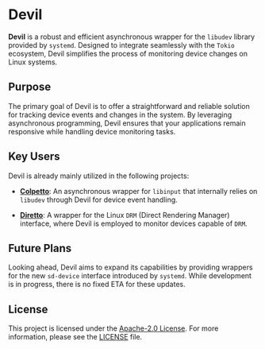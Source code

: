 # Devil

**Devil** is a robust and efficient asynchronous wrapper for the `libudev`
library provided by `systemd`. Designed to integrate seamlessly with the `Tokio`
ecosystem, Devil simplifies the process of monitoring device changes on Linux
systems.

## Purpose

The primary goal of Devil is to offer a straightforward and reliable solution
for tracking device events and changes in the system. By leveraging asynchronous
programming, Devil ensures that your applications remain responsive while
handling device monitoring tasks.

## Key Users

Devil is already mainly utilized in the following projects:

- [**Colpetto**](https://github.com/verdiwm/colpetto): An asynchronous wrapper
  for `libinput` that internally relies on `libudev` through Devil for device
  event handling.

- [**Diretto**](https://github.com/verdiwm/diretto): A wrapper for the Linux
  `DRM` (Direct Rendering Manager) interface, where Devil is employed to monitor
  devices capable of `DRM`.

## Future Plans

Looking ahead, Devil aims to expand its capabilities by providing wrappers for
the new `sd-device` interface introduced by `systemd`. While development is in
progress, there is no fixed ETA for these updates.

## License

This project is licensed under the
[Apache-2.0 License](http://www.apache.org/licenses/LICENSE-2.0). For more
information, please see the [LICENSE](LICENSE) file.
